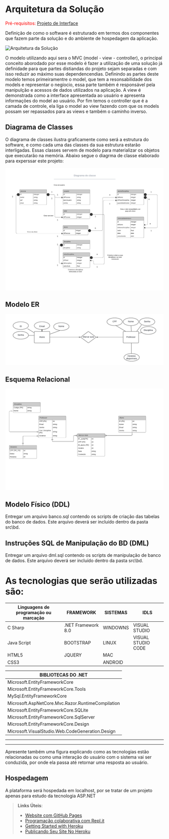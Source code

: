 # Arquitetura da Solução

<span style="color:red">Pré-requisitos: <a href="3-Projeto de Interface.md"> Projeto de Interface</a></span>

Definição de como o software é estruturado em termos dos componentes que fazem parte da solução e do ambiente de hospedagem da aplicação.

![Arquitetura da Solução](img/arch-back.JPG)

O modelo utilizando aqui sera o MVC (model - view - controller), o principal conceito aborodado por esse modelo é fazer a utilização de uma solução já definidade para que partes distiandas do projeto sejam separadas e com isso reduzir ao máximo suas dependencendias.
Definindo as partes deste modelo temos primeiramentre o model, que tem a resonsabilidade dos models e representar o negíocio, essa parte também é responsável pela manipulção e acessos de dados utilizados na aplicação. A view é demonstrada como a interface apresentada ao usuário e apresenta informações do model ao usuário. Por fim temos o controller que é a camada de controle, ela liga o model ao view fazendo com que os models possam ser repassados para as views e também o caminho inverso.

## Diagrama de Classes

O diagrama de classes ilustra graficamente como será a estrutura do software, e como cada uma das classes da sua estrutura estarão interligadas. Essas classes servem de modelo para materializar os objetos que executarão na memória.
Abaixo segue o diagrma de classe elaborado para experssar este projeto:

![Diagram de Classe](img/diagramaDeClasseUml.jpeg)



## Modelo ER

![Modelo ER](img/mer.png)

## Esquema Relacional

![Esquema relacional](img/relacionamento.png)

## Modelo Físico (DDL)

Entregar um arquivo banco.sql contendo os scripts de criação das tabelas do banco de dados. Este arquivo deverá ser incluído dentro da pasta src\bd.

## Instruções SQL de Manipulação do BD (DML)

Entregar um arquivo dml.sql contendo os scripts de manipulação de banco de dados. Este arquivo deverá ser incluído dentro da pasta src\bd.



# As tecnologias que serão utilizadas são:
| Linguagens de programação ou marcação  | FRAMEWORK           | SISTEMAS      | IDLS               |           
|     -------------                      | -------------       | ------------- | -------------      |       
| C Sharp                                | .NET Framework 8.0  |  WINDOWNS     |  VISUAL STUDIO     |       
| Java Script                            |   BOOTSTRAP         |  LINUX        | VISUAL STUDIO CODE | 
| HTML5                                  |  JQUERY             |  MAC          |                    | 
| CSS3                                   |                     |  ANDROID      |                    | 


| BIBLIOTECAS DO .NET                               |           
|        -------------                              |
| Microsoft.EntityFrameworkCore                     |
| Microsoft.EntityFrameworkCore.Tools               |
| MySql.EntityFrameworkCore                         |
| Microsoft.AspNetCore.Mvc.Razor.RuntimeCompilation |
| Microsoft.EntityFrameworkCore.SQLite              |
| Microsoft.EntityFrameworkCore.SqlServer           |
| Microsoft.EntityFrameworkCore.Design              |
| Microsoft.VisualStudio.Web.CodeGeneration.Design  |


---


---
Apresente também uma figura explicando como as tecnologias estão relacionadas ou como uma interação do usuário com o sistema vai ser conduzida, por onde ela passa até retornar uma resposta ao usuário.

## Hospedagem

A plataforma será hospedada em localhost, por se tratar de um projeto apenas para estudo da tecnologia ASP.NET

> **Links Úteis**:
>
> -  [Website com GitHub Pages](https://pages.github.com/)
> -  [Programação colaborativa com Repl.it](https://repl.it/)
> -  [Getting Started with Heroku](https://devcenter.heroku.com/start)
> -  [Publicando Seu Site No Heroku](http://pythonclub.com.br/publicando-seu-hello-world-no-heroku.html)
